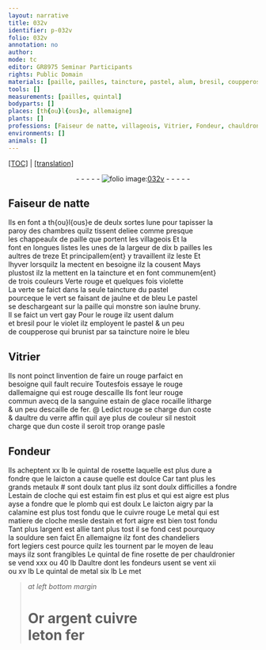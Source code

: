 ```yaml
---
layout: narrative
title: 032v
identifier: p-032v
folio: 032v
annotation: no
author:
mode: tc
editor: GR8975 Seminar Participants
rights: Public Domain
materials: [paille, pailles, taincture, pastel, alum, bresil, coupperose, rouge dallemaigne, sanguine, estain de glace, rocaille, litharge, escaille de fer, verre, rosette, laicton, grands metaulx, estain de cloche, estaim fin, plomb qui est doulx, laicton aigry par la calamine, calamine, cuivre rouge, metal qui est matiere de cloche, estain, argent, souldure, eau, fine rosette de per chauldronier, metal, Or, cuivre, leton, fer]
tools: []
measurements: [pailles, quintal]
bodyparts: []
places: [th{ou}l{ous}e, allemaigne]
plants: []
professions: [Faiseur de natte, villageois, Vitrier, Fondeur, chauldronier, fondeurs]
environments: []
animals: []
---
```


<p><a href="{{ site.baseurl }}/diplomatic/" target="_blank">[TOC]</a> | <a href="{{ site.baseurl }}/texts/p-032v_tl/">[translation]</a></p><div class="folio" align="center">- - - - - <a href="http://gallica.bnf.fr/ark:/12148/btv1b10500001g/f70.image" target="_blank"><img src="https://cu-mkp.github.io/2017-workshop-edition/assets/photo-icon.png" alt="folio image: " style="display:inline-block; margin-bottom:-3px;"/>032v</a> - - - - - </div>  
  

## <span class="pro">Faiseur de natte</span>

 
Ils en font a <span class="pl">th{ou}l{ous}e</span> de deulx sortes lune pour tapisser la<br/> paroy des chambres quilz tissent deliee comme presque<br/> les chappeaulx de <span class="m">paille</span> que portent les <span class="pro">villageois</span> Et la<br/> font en longues listes les unes de la largeur de dix <span class="del">b</span> <span class="ms"><span class="m">pailles</span></span> les<br/> aultres de treze Et principallem{ent} y travaillent ilz leste Et<br/> l<span class="tmp">hyver</span> lorsquilz la mectent en besoigne ilz la cousent Mays<br/> plustost ilz la mettent en la <span class="m">taincture</span> et en font communem{ent}<br/> de trois couleurs Verte rouge et quelques fois violette<br/> La verte se faict dans la seule taincture du <span class="m">pastel</span><br/> pourceque le vert se faisant de jaulne et de bleu Le <span class="m">pastel</span><br/> se deschargeant sur la <span class="m">paille</span> qui monstre son iaulne bruny.<br/> Il se faict un vert gay Pour le rouge ilz usent d<span class="m">alum</span><br/> et <span class="m">bresil</span> pour le violet ilz employent le <span class="m">pastel</span> & un peu<br/> de <span class="m">coupperose</span> qui brunist par sa taincture noire le bleu
 
 
  

## <span class="pro">Vitrier</span>

 
Ils nont poinct linvention de faire un rouge parfaict en<br/> besoigne quil fault recuire Toutesfois essaye le <span class="m">rouge<br/> dallemaigne</span> qui est rouge descaille Ils font leur rouge<br/> commun avecq de la <span class="m">sanguine</span> <span class="m">estain de glace</span> <span class="m">rocaille</span> <span class="m">litharge</span><br/> & un peu d<span class="m">escaille de fer</span>. @ Ledict rouge se charge dun coste<br/> & daultre du <span class="m">verre</span> affin quil aye plus de couleur sil nestoit<br/> charge que dun coste il seroit trop orange pasle
 
 
  

## <span class="pro">Fondeur</span>

 
Ils acheptent xx <span class="cn">lb</span> le <span class="ms">quintal</span> de <span class="m">rosette</span> laquelle est plus dure a<br/> fondre que le <span class="m">laicton</span> a cause quelle est doulce Car tant plus les<br/> <span class="m"><span class="add">grands</span> metaulx</span> <span class="add">#</span> sont doulx tant plus ilz sont <span class="del">doulx</span> difficilles a fondre<br/> L<span class="m">estain de cloche</span> qui est <span class="m">estaim fin</span> <span class="del">est plus</span> et qui est aigre est plus<br/> ayse a fondre que le <span class="m">plomb qui est doulx</span> Le <span class="m">laicton aigry par la<br/> <span class="m">calamine</span></span> est plus tost fondu que le <span class="m">cuivre rouge</span> Le <span class="m">metal qui est<br/> matiere de cloche</span> mesle d<span class="m">estain</span> et fort aigre est bien tost fondu<br/> Tant plus l<span class="m">argent</span> est allie tant plus tost il se fond cest pourquoy<br/> la <span class="m">souldure</span> sen faict En <span class="pl">allemaigne</span> ilz font des chandeliers<br/> fort legiers cest pource quilz les tournent par le moyen de l<span class="m">eau</span><br/> mays ilz sont frangibles Le <span class="ms">quintal</span> de <span class="m">fine rosette de <span class="del">per</span> <span class="pro">chauldronier</span></span><br/> se vend xxx ou 40 <span class="cn">lb</span> Daultre dont les <span class="pro">fondeurs</span> usent se vent xii<br/> ou xv <span class="cn">lb</span> Le <span class="ms">quintal</span> de <span class="m">metal</span> six <span class="cn">lb</span> <span class="del">Le met</span>
 
> *at left bottom margin*
> 
> 
>   # <span class="m">Or</span> <span class="m">argent</span> <span class="m">cuivre</span><br/> <span class="m">leton</span> <span class="m">fer</span>
 
